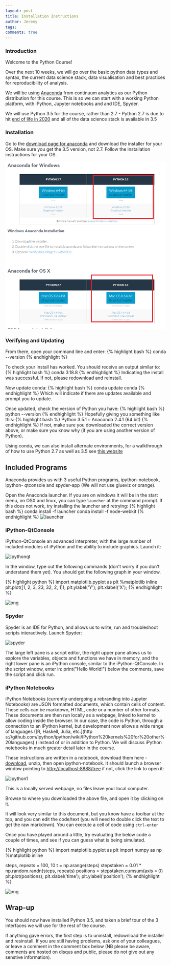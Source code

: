 ```yaml
---
layout: post
title: Installation Instructions
author: Jeremy
tags:
comments: true
---
```


### Introduction

Welcome to the Python Course!

Over the next 10 weeks, we will go over the basic python data types and syntax,
the current data science stack, data visualisation and best practices for
reproducibility of analysis.

We will be using [Anaconda](https://www.continuum.io/why-anaconda) from
continuum analytics as our Python distribution for this course. This is so we
can start with a working Python platform, with iPython, Jupyter notebooks and
and IDE, Spyder.

We will use Python 3.5 for the course, rather than 2.7 - Python 2.7 is due to
hit [end of life in 2020](http://legacy.python.org/dev/peps/pep-0373/) and all
of the data science stack is available in 3.5

### Installation

Go to the [download page for anaconda](https://www.continuum.io/downloads) and
download the installer for your OS. Make sure you get the 3.5 version, not 2.7.
Follow the installation instructions for your OS.

![install](/assets/install/websiteinstall.png)

### Verifying and Updating

From there, open your command line and enter:
{% highlight bash %}
conda --version
{% endhighlight %}

To check your install has worked. You should receive an output similar to:
{% highlight bash %}
conda 3.18.8
{% endhighlight %}
Indicating the install was successful. If not, please redownload and reinstall.

Now update conda:
{% highlight bash %}
conda update conda
{% endhighlight %}
Which will indicate if there are updates available and prompt you to update.

Once updated, check the version of Python you have:
{% highlight bash %}
python --version
{% endhighlight %}
Hopefully giving you something like this:
{% highlight bash %}
Python 3.5.1 :: Anaconda 2.4.1 (64 bit)
{% endhighlight %}
If not, make sure you downloaded the correct version above, or make sure you
know why (if you are using another version of Python).

Using conda, we can also install alternate environments, for a walkthrough of
how to use Python 2.7 as well as 3.5 see [this
website](http://conda.pydata.org/docs/py2or3.html)

## Included Programs

Anaconda provides us with 3 useful Python programs, ipython-notebook, ipython-
qtconsole and spyder-app (We will not use glueviz or orange).

Open the Anaconda launcher. If you are on windows it will be in the start menu,
on OSX and linux, you can type `launcher` at the command prompt. If this does
not work, try installing the launcher and retrying:
{% highlight bash %}
conda install -f launcher
conda install -f node-webkit
{% endhighlight %}
![launcher](/pythoncourse/assets/install/launcher.png)

### iPython-QtConsole

iPython-QtConsole an advanced interpreter, with the large number of included
modules of iPython and the ability to include graphics. Launch it:

![ipythonqt](/pythoncourse//assets/install/ipythonqt.png)

In the window, type out the following commands (don't worry if you don't
understand them yet). You should get the following graph in your window.


{% highlight python %}
import matplotlib.pyplot as plt
%matplotlib inline
plt.plot([1, 2, 3, 23, 32, 2, 1]);
plt.ylabel('Y');
plt.xlabel('X');
{% endhighlight %}


![png](/pythoncourse/assets/install/output_27_1.png)


### Spyder

Spyder is an IDE for Python, and allows us to write, run and troubleshoot
scripts interactively. Launch Spyder:

![spyder](/pythoncourse/assets/install/spyder.png)

The large left pane is a script editor, the right upper pane allows us to
explore the variables, objects and functions we have in memory, and the right
lower pane is an iPython console, similar to the iPython-QtConsole. In the
script window, enter in:
print("Hello World!")
below the comments, save the script and click run.

### iPython Notebooks

iPython Notebooks (currently undergoing a rebranding into Jupyter Notebooks) are
JSON formatted documents, which contain cells of content. These cells can be
markdown, HTML, code or a number of other formats. These documents are then run
locally as a webpage, linked to kernel to allow coding inside the browser. In
our case, the code is Python, through a connection to an iPython kernel, but
development now allows a wide range of languages ([R, Haskell, Julia, etc.](http
s://github.com/ipython/ipython/wiki/IPython%20kernels%20for%20other%20languages)
) instead of or in addition to Python. We will discuss iPython notebooks in much
greater detail later in the course.

These instructions are written in a notebook, download them here -
[download](/pythoncourse/assets/install/notebook.zip), unzip, then open ipython-notebook. It should
launch a browser window pointing to [http://localhost:8888/tree](http://localhost:8888/tree) if not, click the
link to open it:

![ipython1](/pythoncourse/assets/install/ipython1.png)

This is a locally served webpage, no files leave your local computer.

Browse to where you downloaded the above file, and open it by clicking on it.

It will look very similar to this document, but you know have a toolbar at the
top, and you can edit the code/text (you will need to double click the text to
get the raw markdown). You can execute a cell of code using `ctrl-enter`

Once you have played around a little, try evaluating the below code a couple of
times, and see if you can guess what is being simulated.


{% highlight python %}
import matplotlib.pyplot as plt
import numpy as np
%matplotlib inline

steps, repeats = 100, 10
t = np.arange(steps)
stepstaken = 0.01 * np.random.randn(steps, repeats)
positions = stepstaken.cumsum(axis = 0)
plt.plot(positions);
plt.xlabel('time');
plt.ylabel('position');
{% endhighlight %}


![png](/pythoncourse/assets/install/output_36_0.png)


## Wrap-up

You should now have installed Python 3.5, and taken a brief tour of the 3
interfaces we will use for the rest of the course.

If anything gave errors, the first step is to uninstall, redownload the
installer and resinstall. If you are still having problems, ask one of your
colleagues, or leave a comment in the comment box below (NB please be aware,
comments are hosted on disqus and public, please do not give out any senstive
information).
